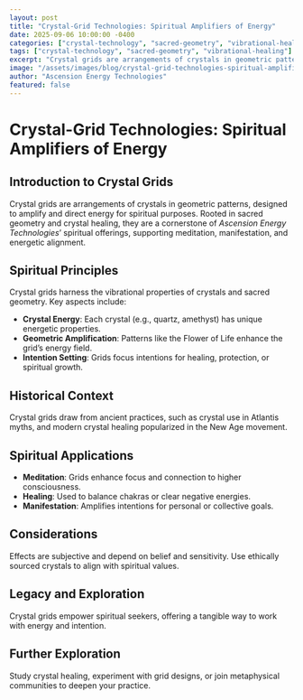 ```yaml
---
layout: post
title: "Crystal-Grid Technologies: Spiritual Amplifiers of Energy"
date: 2025-09-06 10:00:00 -0400
categories: ["crystal-technology", "sacred-geometry", "vibrational-healing"]
tags: ["crystal-technology", "sacred-geometry", "vibrational-healing"]
excerpt: "Crystal grids are arrangements of crystals in geometric patterns, designed to amplify and direct energy for spiritual purposes. Rooted in sacred geometry and crystal healing, they are a cornerstone of *Ascension Energy Technologies*’ spiritual offerings, supporting meditation, manifestation, and energetic alignment"
image: "/assets/images/blog/crystal-grid-technologies-spiritual-amplifiers-of-energy-hero.jpg"
author: "Ascension Energy Technologies"
featured: false
---
```


# Crystal-Grid Technologies: Spiritual Amplifiers of Energy

## Introduction to Crystal Grids
Crystal grids are arrangements of crystals in geometric patterns, designed to amplify and direct energy for spiritual purposes. Rooted in sacred geometry and crystal healing, they are a cornerstone of *Ascension Energy Technologies*’ spiritual offerings, supporting meditation, manifestation, and energetic alignment.

## Spiritual Principles
Crystal grids harness the vibrational properties of crystals and sacred geometry. Key aspects include:
- **Crystal Energy**: Each crystal (e.g., quartz, amethyst) has unique energetic properties.
- **Geometric Amplification**: Patterns like the Flower of Life enhance the grid’s energy field.
- **Intention Setting**: Grids focus intentions for healing, protection, or spiritual growth.

## Historical Context
Crystal grids draw from ancient practices, such as crystal use in Atlantis myths, and modern crystal healing popularized in the New Age movement.

## Spiritual Applications
- **Meditation**: Grids enhance focus and connection to higher consciousness.
- **Healing**: Used to balance chakras or clear negative energies.
- **Manifestation**: Amplifies intentions for personal or collective goals.

## Considerations
Effects are subjective and depend on belief and sensitivity. Use ethically sourced crystals to align with spiritual values.

## Legacy and Exploration
Crystal grids empower spiritual seekers, offering a tangible way to work with energy and intention.

## Further Exploration
Study crystal healing, experiment with grid designs, or join metaphysical communities to deepen your practice.